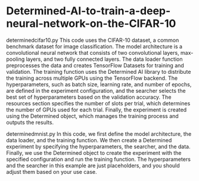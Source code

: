 # Determined-AI-to-train-a-deep-neural-network-on-the-CIFAR-10
determinedcifar10.py
This code uses the CIFAR-10 dataset, a common benchmark dataset for image classification. The model architecture is a convolutional neural network that consists of two convolutional layers, max-pooling layers, and two fully connected layers. The data loader function preprocesses the data and creates TensorFlow Datasets for training and validation. The training function uses the Determined AI library to distribute the training across multiple GPUs using the TensorFlow backend. The hyperparameters, such as batch size, learning rate, and number of epochs, are defined in the experiment configuration, and the searcher selects the best set of hyperparameters based on the validation accuracy. The resources section specifies the number of slots per trial, which determines the number of GPUs used for each trial. Finally, the experiment is created using the Determined object, which manages the training process and outputs the results.

determinedmnist.py
In this code, we first define the model architecture, the data loader, and the training function. We then create a Determined experiment by specifying the hyperparameters, the searcher, and the data. Finally, we use the Determined object to create the experiment with the specified configuration and run the training function. The hyperparameters and the searcher in this example are just placeholders, and you should adjust them based on your use case.





